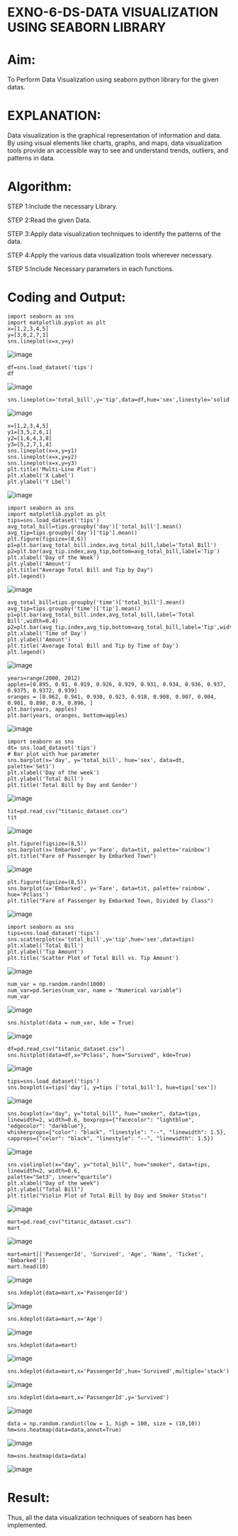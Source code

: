 # EXNO-6-DS-DATA VISUALIZATION USING SEABORN LIBRARY

# Aim:
  To Perform Data Visualization using seaborn python library for the given datas.

# EXPLANATION:
Data visualization is the graphical representation of information and data. By using visual elements like charts, graphs, and maps, data visualization tools provide an accessible way to see and understand trends, outliers, and patterns in data.

# Algorithm:
STEP 1:Include the necessary Library.

STEP 2:Read the given Data.

STEP 3:Apply data visualization techniques to identify the patterns of the data.

STEP 4:Apply the various data visualization tools wherever necessary.

STEP 5:Include Necessary parameters in each functions.

# Coding and Output:
```
import seaborn as sns
import matplotlib.pyplot as plt
x=[1,2,3,4,5]
y=[3,6,2,7,1]
sns.lineplot(x=x,y=y)
```
![image](https://github.com/Kalpanareshma/EXNO-6-DS/assets/122040453/5ebc90bd-e2c7-44f7-bea0-aaa3a79e73fe)
```
df=sns.load_dataset('tips')
df
```
![image](https://github.com/Kalpanareshma/EXNO-6-DS/assets/122040453/72459e98-f5ea-4bb4-a7a2-a6a44c9f763d)
```
sns.lineplot(x='total_bill',y='tip',data=df,hue='sex',linestyle='solid',legend='auto')
```
![image](https://github.com/Kalpanareshma/EXNO-6-DS/assets/122040453/0df857a5-6fd8-4cd7-8cc4-4afac12569d4)
```
x=[1,2,3,4,5]
y1=[3,5,2,6,1]
y2=[1,6,4,3,8]
y3=[5,2,7,1,4]
sns.lineplot(x=x,y=y1)
sns.lineplot(x=x,y=y2)
sns.lineplot(x=x,y=y3)
plt.title('Multi-Line Plot')
plt.xlabel('X Label')
plt.ylabel('Y Lbel')
```
![image](https://github.com/Kalpanareshma/EXNO-6-DS/assets/122040453/878a2de5-5e0e-48a2-a86b-30641c9106e4)
```
import seaborn as sns
import matplotlib.pyplot as plt
tips=sns.load_dataset('tips')
avg_total_bill=tips.groupby('day')['total_bill'].mean()
avg_tip=tips.groupby('day')['tip'].mean()
plt.figure(figsize=(8,6))
p1=plt.bar(avg_total_bill.index,avg_total_bill,label='Total Bill')
p2=plt.bar(avg_tip.index,avg_tip,bottom=avg_total_bill,label='Tip')
plt.xlabel('Day of the Week')
plt.ylabel('Amount')
plt.title("Average Total Bill and Tip by Day")
plt.legend()
```
![image](https://github.com/Kalpanareshma/EXNO-6-DS/assets/122040453/1259f51f-5be7-4cbb-963b-e22417e22bbc)
```
avg_total_bill=tips.groupby('time')['total_bill'].mean()
avg_tip=tips.groupby('time')['tip'].mean()
p1=plt.bar(avg_total_bill.index,avg_total_bill,label='Total Bill',width=0.4)
p2=plt.bar(avg_tip.index,avg_tip,bottom=avg_total_bill,label='Tip',width=0.4)
plt.xlabel('Time of Day')
plt.ylabel('Amount')
plt.title('Average Total Bill and Tip by Time of Day')
plt.legend()
```
![image](https://github.com/Kalpanareshma/EXNO-6-DS/assets/122040453/25e619ff-5674-463c-83ef-6db4bcf71b4c)
```
years=range(2000, 2012)
apples=[0.895, 0.91, 0.919, 0.926, 0.929, 0.931, 0.934, 0.936, 0.937, 0.9375, 0.9372, 0.939] 
oranges = [0.962, 0.941, 0.930, 0.923, 0.918, 0.908, 0.907, 0.904, 0.901, 0.898, 0.9, 0.896, ]
plt.bar(years, apples)
plt.bar(years, oranges, bottom=apples)
```
![image](https://github.com/Kalpanareshma/EXNO-6-DS/assets/122040453/a7821d08-b812-4d0a-a31b-d2d8d2c4348e)
```
import seaborn as sns
dt= sns.load_dataset('tips')
# Bar plot with hue parameter
sns.barplot(x='day', y='total_bill', hue='sex', data=dt, palette='Set1')
plt.xlabel('Day of the week')
plt.ylabel('Total Bill')
plt.title('Total Bill by Day and Gender')
```
![image](https://github.com/Kalpanareshma/EXNO-6-DS/assets/122040453/d420004b-4947-4982-8822-8e091d4c2556)
```
tit=pd.read_csv("titanic_dataset.csv")
tit
```
![image](https://github.com/Kalpanareshma/EXNO-6-DS/assets/122040453/6af33110-1f33-4ee0-9ad8-067c8c344995)
```
plt.figure(figsize=(8,5))
sns.barplot(x='Embarked', y='Fare', data=tit, palette='rainbow') 
plt.title("Fare of Passenger by Embarked Town")
```
![image](https://github.com/Kalpanareshma/EXNO-6-DS/assets/122040453/72e604dd-914f-4d4e-a8be-d2cc6572b28d)
```
plt.figure(figsize=(8,5))
sns.barplot(x='Embarked', y='Fare', data=tit, palette='rainbow', hue='Pclass') 
plt.title("Fare of Passenger by Embarked Town, Divided by Class")
```
![image](https://github.com/Kalpanareshma/EXNO-6-DS/assets/122040453/8b942432-e331-4f8c-bae7-74b18939e108)
```
import seaborn as sns
tips=sns.load_dataset('tips')
sns.scatterplot(x='total_bill',y='tip',hue='sex',data=tips)
plt.xlabel('Total Bill')
plt.ylabel('Tip Amount')
plt.title('Scatter Plot of Total Bill vs. Tip Amount')
```
![image](https://github.com/Kalpanareshma/EXNO-6-DS/assets/122040453/e264d020-9594-48e3-b154-6f49edc043dc)
```
num_var = np.random.randn(1000)
num_var=pd.Series(num_var, name = "Numerical variable")
num_var
```
![image](https://github.com/Kalpanareshma/EXNO-6-DS/assets/122040453/18efe9cb-616e-446c-9c58-5cdd72a4be21)
```
sns.histplot(data = num_var, kde = True)
```
![image](https://github.com/Kalpanareshma/EXNO-6-DS/assets/122040453/8c280caa-0672-49c4-86d4-0987726ad754)
```
df=pd.read_csv("titanic_dataset.csv")
sns.histplot(data=df,x="Pclass", hue="Survived", kde=True)
```
![image](https://github.com/Kalpanareshma/EXNO-6-DS/assets/122040453/dda607c5-9719-4277-b152-38fbd0f9ce47)
```
tips=sns.load_dataset('tips')
sns.boxplot(x=tips['day'], y=tips ['total_bill'], hue=tips['sex'])
```
![image](https://github.com/Kalpanareshma/EXNO-6-DS/assets/122040453/e199b39b-099c-4ae5-92fd-670f3ea6339a)
```
sns.boxplot(x="day", y="total_bill", hue="smoker", data=tips, linewidth=2, width=0.6, boxprops={"facecolor": "lightblue", "edgecolor": "darkblue"},
whiskerprops={"color": "black", "linestyle": "--", "linewidth": 1.5}, capprops={"color": "black", "linestyle": "--", "linewidth": 1.5})
```
![image](https://github.com/Kalpanareshma/EXNO-6-DS/assets/122040453/aca2c18f-b186-4cb5-bd46-83bbb4736c98)
```
sns.violinplot(x="day", y="total_bill", hue="smoker", data=tips, linewidth=2, width=0.6,
palette="Set3", inner="quartile")
plt.xlabel("Day of the week")
plt.ylabel("Total Bill")
plt.title("Violin Plot of Total Bill by Day and Smoker Status")
```
![image](https://github.com/Kalpanareshma/EXNO-6-DS/assets/122040453/876ce9b6-03d2-4ce8-ba2a-4e81fd87a53f)
```
mart=pd.read_csv("titanic_dataset.csv")
mart
```
![image](https://github.com/Kalpanareshma/EXNO-6-DS/assets/122040453/e215a4d8-5cdc-4912-9674-67637911fc62)
```
mart=mart[['PassengerId', 'Survived', 'Age', 'Name', 'Ticket', 'Embarked']] 
mart.head(10)
```
![image](https://github.com/Kalpanareshma/EXNO-6-DS/assets/122040453/bb4d692b-8293-48d4-b634-20ab0e01921c)
```
sns.kdeplot(data=mart,x='PassengerId')
```
![image](https://github.com/Kalpanareshma/EXNO-6-DS/assets/122040453/ec85ccb3-2f33-4f55-9289-580309acb24f)
```
sns.kdeplot(data=mart,x='Age')
```
![image](https://github.com/Kalpanareshma/EXNO-6-DS/assets/122040453/7e7b1cea-ee95-44e7-a9a9-882368562b43)
```
sns.kdeplot(data=mart)
```
![image](https://github.com/Kalpanareshma/EXNO-6-DS/assets/122040453/d4e4842c-e5d4-4db6-8c64-1aa72e29ba39)
```
sns.kdeplot(data=mart,x='PassengerId',hue='Survived',multiple='stack')
```
![image](https://github.com/Kalpanareshma/EXNO-6-DS/assets/122040453/05b28957-4959-41a7-b222-ecf9cbd39141)
```
sns.kdeplot(data=mart,x='PassengerId',y='Survived')
```
![image](https://github.com/Kalpanareshma/EXNO-6-DS/assets/122040453/805b0432-424f-4f07-9c53-250059b27be4)
```
data = np.random.randint(low = 1, high = 100, size = (10,10))
hm=sns.heatmap(data=data,annot=True)
```
![image](https://github.com/Kalpanareshma/EXNO-6-DS/assets/122040453/9fb6c87b-fe9c-4c73-b7f8-6758b9f5c37f)
```
hm=sns.heatmap(data=data)
```
![image](https://github.com/Kalpanareshma/EXNO-6-DS/assets/122040453/12f0265a-2d04-4087-adcb-1778588da21e)

# Result:
  Thus, all the data visualization techniques of seaborn has been implemented.
